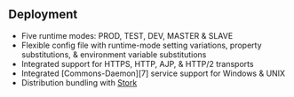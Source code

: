 ## Deployment

* Five runtime modes: PROD, TEST, DEV, MASTER & SLAVE
* Flexible config file with runtime-mode setting variations, property substitutions, & environment variable substitutions
* Integrated support for HTTPS, HTTP, AJP, &amp; HTTP/2 transports
* Integrated [Commons-Daemon][7] service support for Windows & UNIX
* Distribution bundling with [Stork](https://github.com/fizzed/stork)
